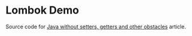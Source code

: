 # Lombok Demo

Source code for [Java without setters, getters and other obstacles](https://medium.com/@OndrejKvasnovsky/java-without-setters-getters-and-other-obstacles-cca0fd2b9b4d) article. 